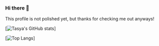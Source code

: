 ### Hi there 👋

This profile is not polished yet, but thanks for checking me out anyways!

[![Tasya's GitHub stats](https://github-readme-stats.vercel.app/api?username=tasyadew&show_icons=true&hide=stars&theme=tokyonight)]

[![Top Langs](https://github-readme-stats.vercel.app/api/top-langs/?username=tasyadew&layout=pie)]
